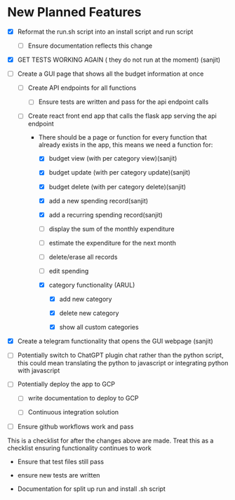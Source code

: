 # New Planned Features

*   [x] Reformat the run.sh script into an install script and run script

    *   [ ] Ensure documentation reflects this change

*   [x] GET TESTS WORKING AGAIN ( they do not run at the moment)&#x20; (sanjit)

*   [ ] Create a GUI page that shows all the budget information at once

    *   [ ] Create API endpoints for all functions

        *   [ ] Ensure tests are written and pass for the api endpoint calls

    *   [ ] Create react front end app that calls the flask app serving the api endpoint

        *   There should be a page or function for every function that already exists in the app, this means we need a function for:

            *   [x] budget view (with per category view)(sanjit)

            *   [x] budget update (with per category update)(sanjit)

            *   [x] budget delete (with per category delete)(sanjit)

            *   [x] add a new spending record(sanjit)

            *   [x] add a recurring spending record(sanjit)

            *   [ ] display the sum of the monthly expenditure

            *   [ ] estimate the expenditure for the next month

            *   [ ] delete/erase all records

            *   [ ] edit spending

            *   [x] category functionality (ARUL)

                *   [x] add new category

                *   [x] delete new category

                *   [x] show all custom categories

*   [x] Create a telegram functionality that opens the GUI webpage (sanjit)

*   [ ] Potentially switch to ChatGPT plugin chat rather than the python script, this could mean translating the python to javascript or integrating python with javascript

*   [ ] Potentially deploy the app to GCP

    *   [ ] write documentation to deploy to GCP

    *   [ ] Continuous integration solution

*   [ ] Ensure github workflows work and pass

This is a checklist for after the changes above are made. Treat this as a checklist ensuring functionality continues to work

*   Ensure that test files still pass

*   ensure new tests are written

*   Documentation for split up run and install .sh script

